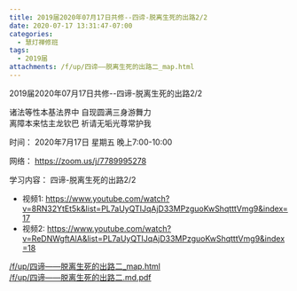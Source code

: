 ```yaml
---
title: 2019届2020年07月17日共修--四谛-脱离生死的出路2/2
date: 2020-07-17 13:31:47-07:00
categories:
  - 慧灯禅修班
tags:
  - 2019届
attachments: /f/up/四谛——脱离生死的出路二_map.html
---
```

2019届2020年07月17日共修--四谛-脱离生死的出路2/2 
                                   
诸法等性本基法界中 自现圆满三身游舞力  
离障本来怙主龙钦巴 祈请无垢光尊常护我  

时间：
2020年7月17日 星期五 晚上7:00-10:00  

网络： <https://zoom.us/j/7789995278>
                        
学习内容： 四谛-脱离生死的出路2/2                        
- 视频1: <https://www.youtube.com/watch?v=8RN32YtEt5k&list=PL7aUyQTIJqAjD33MPzguoKwShqtttVmg9&index=17>
- 视频2: <https://www.youtube.com/watch?v=ReDNWgftAlA&list=PL7aUyQTIJqAjD33MPzguoKwShqtttVmg9&index=18>

[/f/up/四谛——脱离生死的出路二_map.html](https://s3.ca-central-1.wasabisys.com/hddata/f.huidengchanxiu.net/hdv/f/up/四谛——脱离生死的出路二_map.html)  
[/f/up/四谛——脱离生死的出路二.md.pdf](https://s3.ca-central-1.wasabisys.com/hddata/f.huidengchanxiu.net/hdv/f/up/四谛——脱离生死的出路二.md.pdf)
